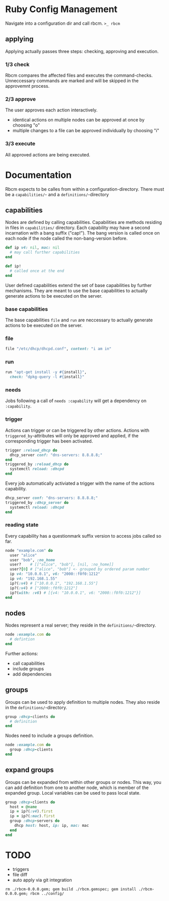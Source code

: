 Ruby Config Management
======================

Navigate into a configuration dir and call rbcm.
`>_ rbcm`

## applying

Applying actually passes three steps: checking, approving and execution.

### 1/3 check

Rbcm compares the affected files and executes the command-checks. Unneccessary
commands are marked and will be skipped in the approvemnt process.

### 2/3 approve

The user approves each action interactively.
 - identical actions on multiple nodes can be approved at once by choosing "o"
 - multiple changes to a file can be approved individually by choosing "i"

### 3/3 execute

All approved actions are being executed.

# Documentation

Rbcm expects to be calles from within a configuration-directory. There must be
a `capabilities/`- and a `definitions/`-directory

## capabilities

Nodes are defined by calling capabilities. Capabilities are methods residing in
files in `capabilities/` directory. Each capability may have a second
incarnation with a bang suffix ("cap!"). The bang version is called once on each
node if the node called the non-bang-version before.
```ruby
def ip v4: nil, mac: nil
  # may call further capabilities
end

def ip!
  # called once at the end
end
```
User defined capabilities extend the set of base capabilities by further
mechanisms. They are meant to use the base capabilities to actually generate
actions to be executed on the server.

### base capabilities

The base capabilities `file` and `run` are neccessary to actually generate
actions to be executed on the server.

### file

```ruby
file "/etc/dhcp/dhcpd.conf", content: "i am in"
```

### run

```ruby
run "apt-get install -y #{install}",
  check: "dpkg-query -l #{install}"
```

### needs

Jobs following a call of `needs :capability` will get a dependency on
`:capability`.

### trigger

Actions can trigger or can be triggered by other actions. Actions with
`triggered_by`-attributes will only be approved and applied, if the
corresponding trigger has been activated.

```ruby
trigger :reload_dhcp do
  dhcp_server conf: "dns-servers: 8.8.8.8;"
end
triggered_by :reload_dhcp do
  systemctl reload: :dhcpd
end
```

Every job automatically activiated a trigger with the name of the actions
capability.

```ruby
dhcp_server conf: "dns-servers: 8.8.8.8;"
triggered_by :dhcp_server do
  systemctl reload: :dhcpd
end
```

### reading state

Every capability has a questionmark suffix version to access jobs called so far.

```ruby
node "example.com" do
  user "alice"
  user "bob", :no_home
  user?    # [["alice", "bob"], [nil, :no_home]]
  user?[0] # ["alice", "bob"] <- grouped by ordered param number
  ip v4: "10.0.0.1", v6: "2000::f0f0:1212"
  ip v4: "192.168.1.55"
  ip?(:v4) # ["10.0.0.1", "192.168.1.55"]
  ip?(:v4) # ["2000::f0f0:1212"]
  ip?(with: :v6) # [{v4: "10.0.0.1", v6: "2000::f0f0:1212"}]
end
```

## nodes

Nodes represent a real server; they reside in the `definitions/`-directory.

```ruby
node :example.com do
  # defintion
end
```

Further actions:
 - call capabilities
 - include groups
 - add dependencies

## groups

Groups can be used to apply definition to multiple nodes. They also reside in
the `definitions/`-directory.

```ruby
group :dhcp-clients do
  # definition
end
```

Nodes need to include a groups definition.

```ruby
node :example.com do
  group :dhcp-clients
end
```

## expand groups

Groups can be expanded from within other groups or nodes. This way, you can add
definition from one to another node, which is member of the expanded group.
Local variables can be used to pass local state.

```ruby
group :dhcp-clients do
  host = @name
  ip = ip?(:v4).first
  ip = ip?(:mac).first
  group :dhcp-servers do
    dhcp host: host, ip: ip, mac: mac
  end
end
```

# TODO

- triggers
- file diff
- auto apply via git integration

`rm ./rbcm-0.0.0.gem; gem build ./rbcm.gemspec; gem install ./rbcm-0.0.0.gem; rbcm ../config/`
